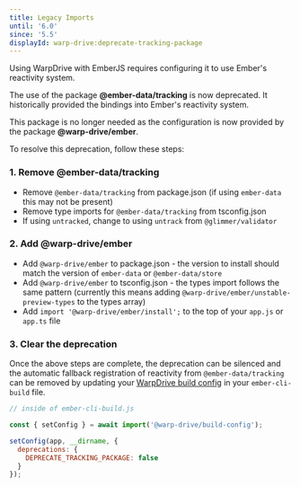 ```yaml
---
title: Legacy Imports
until: '6.0'
since: '5.5'
displayId: warp-drive:deprecate-tracking-package
---
```


Using WarpDrive with EmberJS requires configuring it to use Ember's reactivity system.

The use of the package **@ember-data/tracking** is now deprecated. It
historically provided the bindings into Ember's reactivity system.
 
This package is no longer needed as the configuration is now
provided by the package **@warp-drive/ember**.

To resolve this deprecation, follow these steps:

### 1. Remove @ember-data/tracking

- Remove `@ember-data/tracking` from package.json (if using `ember-data` this may not be present)
- Remove type imports for `@ember-data/tracking` from tsconfig.json
- If using `untracked`, change to using `untrack` from `@glimmer/validator`

### 2. Add @warp-drive/ember

- Add `@warp-drive/ember` to package.json - the version to install should match the version of `ember-data` or `@ember-data/store`
- Add `@warp-drive/ember` to tsconfig.json - the types import follows the same pattern (currently this means adding `@warp-drive/ember/unstable-preview-types` to the types array)
- Add `import '@warp-drive/ember/install';` to the top of your `app.js` or `app.ts` file

### 3. Clear the deprecation

Once the above steps are complete, the deprecation can be silenced and the automatic fallback
registration of reactivity from `@ember-data/tracking` can be removed by updating your [WarpDrive
build config](https://api.emberjs.com/ember-data/release/modules/@warp-drive%2Fbuild-config%2Fdeprecations) in your `ember-cli-build` file.

```js
// inside of ember-cli-build.js

const { setConfig } = await import('@warp-drive/build-config');

setConfig(app, __dirname, {
  deprecations: {
    DEPRECATE_TRACKING_PACKAGE: false
  }
});
```
